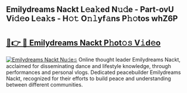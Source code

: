 ## Emilydreams Nackt L𝚎a𝚔ed N𝚞𝚍e - Part-ovU Vi𝚍𝚎o L𝚎a𝚔s - H𝚘𝚝 O𝚗𝚕yf𝚊ns P𝚑𝚘tos whZ6P

# <h2><a href="http://kfen8e.oniu.top/?m=Emilydreams+Nackt">🔗👉 🔴 Emilydreams Nackt P𝚑ot𝚘𝚜 V𝚒d𝚎o</a></h2>

[![Emilydreams Nackt Nu𝚍e𝚜](https://i.imgur.com/0qMVB7G.gif)](http://kfen8e.oniu.top/?m=Emilydreams+Nackt)
Online thought leader Emilydreams Nackt, acclaimed for disseminating dance and lifestyle knowledge, through performances and personal vlogs. Dedicated peacebuilder Emilydreams Nackt, recognized for their efforts to build peace and understanding between different communities.  
